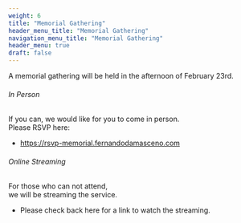 ```yaml
---
weight: 6
title: "Memorial Gathering"
header_menu_title: "Memorial Gathering"
navigation_menu_title: "Memorial Gathering"
header_menu: true
draft: false
---
```


A memorial gathering will be held in the afternoon of February 23rd.  

###### In Person
If you can, we would like for you to come in person.  
Please RSVP here:   
- https://rsvp-memorial.fernandodamasceno.com

###### Online Streaming
For those who can not attend,  
we will be streaming the service.  
- Please check back here for a link to watch the streaming.